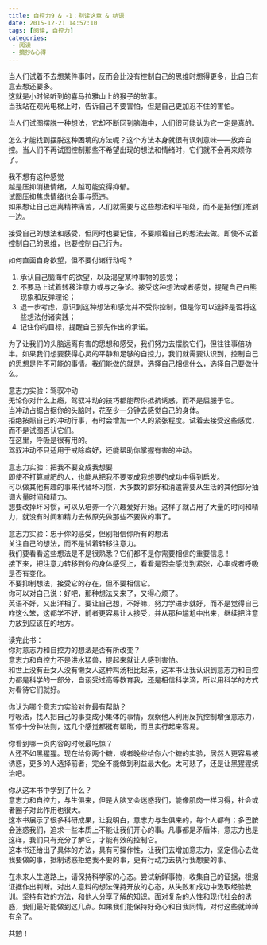 ```yaml
---
title: 自控力9 & -1：别读这章 & 结语
date: 2015-12-21 14:57:10
tags: [阅读, 自控力]
categories: 
 - 阅读
 - 摘抄&心得
---
```

当人们试着不去想某件事时，反而会比没有控制自己的思维时想得更多，比自己有意去想还要多。  
这就是小时候听到的喜马拉雅山上的猴子的故事。  
当我站在观光电梯上时，告诉自己不要害怕，但是自己更加忍不住的害怕。

当人们试图摆脱一种想法，它却不断回到脑海中，人们很可能认为它一定是真的。

怎么才能找到摆脱这种困境的方法呢？这个方法本身就很有讽刺意味——放弃自控。当人们不再试图控制那些不希望出现的想法和情绪时，它们就不会再来烦你了。

我不想有这种感觉  
越是压抑消极情绪，人越可能变得抑郁。  
试图压抑焦虑情绪也会事与愿违。  
如果想让自己远离精神痛苦，人们就需要与这些想法和平相处，而不是把他们推到一边。

接受自己的想法和感受，但同时也要记住，不要顺着自己的想法去做。即使不试着控制自己的思维，也要控制自己行为。

如何直面自身欲望，但不要付诸行动呢？  
1. 承认自己脑海中的欲望，以及渴望某种事物的感觉；  
2. 不要马上试着转移注意力或与之争论。接受这种想法或者感觉，提醒自己白熊现象和反弹理论；  
3. 退一步考虑，意识到这种想法和感觉并不受你控制，但是你可以选择是否将这些想法付诸实践；  
4. 记住你的目标，提醒自己预先作出的承诺。

为了让我们的头脑远离有害的思想和感受，我们努力去摆脱它们，但往往事倍功半。如果我们想要获得心灵的平静和足够的自控力，我们就需要认识到，控制自己的思想是件不可能的事情。我们能做的就是，选择自己相信什么，选择自己要做什么。

意志力实验：驾驭冲动  
无论你对什么上瘾，驾驭冲动的技巧都能帮你抵抗诱惑，而不是屈服于它。  
当冲动占据占据你的头脑时，花至少一分钟去感觉自己的身体。  
拒绝按照自己的冲动行事，有时会增加一个人的紧张程度。试着去接受这些感觉，而不是试图否认它们。  
在这里，呼吸是很有用的。  
驾驭冲动不只适用于戒除癖好，还能帮助你掌握有害的冲动。

意志力实验：把我不要变成我想要  
即使不打算减肥的人，也能从把我不要变成我想要的成功中得到启发。  
可以做其他有趣的事来代替坏习惯，大多数的癖好和消遣需要从生活的其他部分抽调大量时间和精力。  
想要改掉坏习惯，可以从培养一个兴趣爱好开始。这样子就占用了大量的时间和精力，就没有时间和精力去做原先做那些不要做的事了。

意志力实验：忠于你的感受，但别相信你所有的想法  
关注自己的想法，而不是试着转移注意力。  
我们要看看这些想法是不是很熟悉？它们都不是你需要相信的重要信息！  
接下来，把注意力转移到你的身体感受上，看看是否会感觉到紧张，心率或者呼吸是否有变化。  
不要抑制想法，接受它的存在，但不要相信它。  
你可以对自己说：好吧，那种想法又来了，又得心烦了。  
英语不好，又出洋相了。要让自己想，不好嘛，努力学进步就好，而不是觉得自己咋这么笨，这都学不好，前者更容易让人接受，并从那种尴尬中出来，继续把注意力放到应该在的地方。

读完此书：  
你对意志力和自控力的想法是否有所改变？  
意志力和自控力不是洪水猛兽，提起来就让人感到害怕。  
和世上没有丑女人没有懒女人这种鸡汤相比起来，这本书让我认识到意志力和自控力都是科学的一部分，自诩受过高等教育我，还是相信科学滴，所以用科学的方式对看待它们就好。

你认为哪个意志力实验对你最有帮助？  
呼吸法，找人把自己的事变成小集体的事情，观察他人利用反抗控制增强意志力，暂停十分钟法则，这几个感觉都挺有帮助，而且实行起来容易。

你看到哪一页内容的时候最吃惊？  
人还不如黑猩猩。现在给你两个糖，或者晚些给你六个糖的实验，居然人更容易被诱惑，更多的人选择前者，完全不能做到利益最大化。太可悲了，还是让黑猩猩统治吧。

你从这本书中学到了什么？  
意志力和自控力，与生俱来，但是大脑又会迷惑我们，能像肌肉一样习得，社会或者圈子对此作用也很大。  
这本书展示了很多科研成果，让我明白，意志力与生俱来的，每个人都有；多巴胺会迷惑我们，追求一些本质上不能让我们开心的事。凡事都是矛盾体，意志力也是这样，我们只有充分了解它，才能有效的控制它。  
这本书还给出了具体的方法，具有可操作性，让我们去增加意志力，坚定信心去做我要做的事，抵制诱惑拒绝我不要的事，更有行动力去执行我想要的事。

在未来人生道路上，请保持科学家的心态。尝试新鲜事物，收集自己的证据，根据证据作出判断。对出人意料的想法保持开放的心态，从失败和成功中汲取经验教训。坚持有效的方法，和他人分享了解的知识。面对复杂的人性和现代社会的诱惑，我们最好能做到这几点。如果我们能保持好奇心和自我同情，对付这些就绰绰有余了。

共勉！